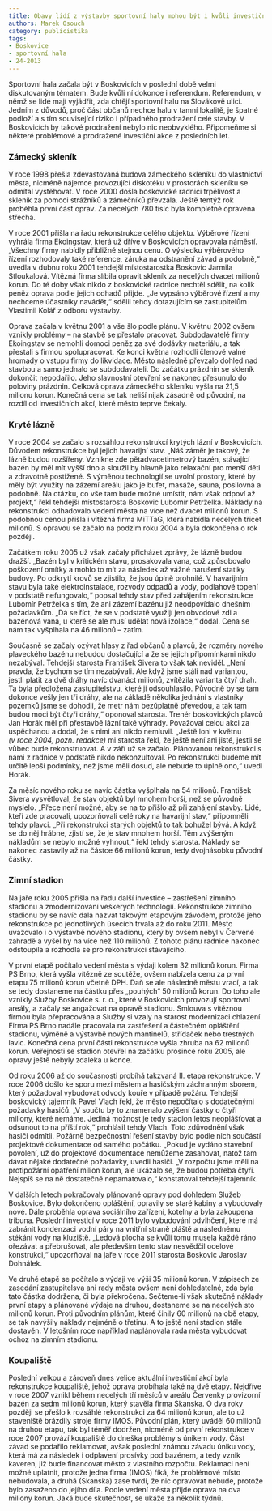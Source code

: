 ```yaml
---
title: Obavy lidí z výstavby sportovní haly mohou být i kvůli investičním akcím v minulosti
authors: Marek Osouch
category: publicistika
tags:
- Boskovice
- sportovní hala
- 24-2013
---
```


Sportovní hala začala být v Boskovicích v poslední době velmi diskutovaným tématem. Bude kvůli ní dokonce i referendum. Referendum, v němž se lidé mají vyjádřit, zda chtějí sportovní halu na Slovákově ulici. Jedním z důvodů, proč část občanů nechce halu v tamní lokalitě, je špatné podloží a s tím související riziko i případného prodražení celé stavby. V Boskovicích by takové prodražení nebylo nic neobvyklého. Připomeňme si některé problémové a prodražené investiční akce z posledních let.

### Zámecký skleník 

V roce 1998 přešla zdevastovaná budova zámeckého skleníku do vlastnictví města, nicméně nájemce provozující diskotéku v prostorách skleníku se odmítal vystěhovat. V roce 2000 došla boskovické radnici trpělivost a skleník za pomoci strážníků a zámečníků převzala. Ještě tentýž rok proběhla první část oprav. Za necelých 780 tisíc byla kompletně opravena střecha.

V roce 2001 přišla na řadu rekonstrukce celého objektu. Výběrové řízení vyhrála firma Ekoingstav, která už dříve v Boskovicích opravovala náměstí. „Všechny firmy nabídly přibližně stejnou cenu. O výsledku výběrového řízení rozhodovaly také reference, záruka na odstranění závad a podobně,“ uvedla v dubnu roku 2001 tehdejší místostarostka Boskovic Jarmila Stloukalová. Vítězná firma slíbila opravit skleník za necelých dvacet milionů korun. Do té doby však nikdo z boskovické radnice nechtěl sdělit, na kolik peněz oprava podle jejich odhadů přijde. „Je vypsáno výběrové řízení a my nechceme účastníky navádět,“ sdělil tehdy dotazujícím se zastupitelům Vlastimil Kolář z odboru výstavby.

Oprava začala v květnu 2001 a vše šlo podle plánu. V květnu 2002 ovšem vznikly problémy – na stavbě se přestalo pracovat. Subdodavatelé firmy Ekoingstav se nemohli domoci peněz za své dodávky materiálu, a tak přestali s firmou spolupracovat. Ke konci května rozhodli členové valné hromady o vstupu firmy do likvidace. Město následně převzalo dohled nad stavbou a samo jednalo se subdodavateli. Do začátku prázdnin se skleník dokončit nepodařilo. Jeho slavnostní otevření se nakonec přesunulo do poloviny prázdnin. Celková oprava zámeckého skleníku vyšla na 21,5 milionu korun. Konečná cena se tak neliší nijak zásadně od původní, na rozdíl od investičních akcí, které město teprve čekaly.

### Kryté lázně 

V roce 2004 se začalo s rozsáhlou rekonstrukcí krytých lázní v Boskovicích. Důvodem rekonstrukce byl jejich havarijní stav. „Náš záměr je takový, že lázně budou rozšířeny. Vznikne zde pětadvacetimetrový bazén, stávající bazén by měl mít vyšší dno a sloužil by hlavně jako relaxační pro menší děti a zdravotně postižené. S výměnou technologií se uvolní prostory, které by měly být využity na zázemí areálu jako je bufet, masáže, sauna, posilovna a podobně. Na otázku, co vše tam bude možné umístit, nám však odpoví až projekt,“ řekl tehdejší místostarosta Boskovic Lubomír Petrželka. Náklady na rekonstrukci odhadovalo vedení města na více než dvacet milionů korun. S podobnou cenou přišla i vítězná firma MiTTaG, která nabídla necelých třicet milionů. S opravou se začalo na podzim roku 2004 a byla dokončena o rok později.

Začátkem roku 2005 už však začaly přicházet zprávy, že lázně budou dražší. „Bazén byl v kritickém stavu, prosakovala vana, což způsobovalo poškození omítky a mohlo to mít za následek až vážné narušení statiky budovy. Po odkrytí krovů se zjistilo, že jsou úplně prohnilé. V havarijním stavu byla také elektroinstalace, rozvody odpadů a vody, podlahové topení v podstatě nefungovalo,“ popsal tehdy stav před zahájením rekonstrukce Lubomír Petrželka s tím, že ani zázemí bazénu již neodpovídalo dnešním požadavkům. „Dá se říct, že se v podstatě využijí jen obvodové zdi a bazénová vana, u které se ale musí udělat nová izolace,“ dodal. Cena se nám tak vyšplhala na 46 milionů – zatím.

Současně se začaly ozývat hlasy z řad občanů a plavců, že rozměry nového plaveckého bazénu nebudou dostačující a že se jejich připomínkami nikdo nezabýval. Tehdejší starosta František Sivera to však tak neviděl. „Není pravda, že bychom se tím nezabývali. Ale když jsme stáli nad variantou, jestli platit za dvě dráhy navíc dvanáct milionů, zvítězila varianta čtyř drah. Ta byla předložena zastupitelstvu, které ji odsouhlasilo. Původně by se tam dokonce vešly jen tři dráhy, ale na základě několika jednání s vlastníky pozemků jsme se dohodli, že metr nám bezúplatně převedou, a tak tam budou moci být čtyři dráhy,“ oponoval starosta. Trenér boskovických plavců Jan Horák měl při přestavbě lázní také výhrady. Považoval celou akci za uspěchanou a dodal, že s nimi ani nikdo nemluvil. „Ještě loni v květnu *(v roce 2004, pozn. redakce)* mi starosta řekl, že ještě není ani jisté, jestli se vůbec bude rekonstruovat. A v září už se začalo. Plánovanou rekonstrukci s námi z radnice v podstatě nikdo nekonzultoval. Po rekonstrukci budeme mít určitě lepší podmínky, než jsme měli dosud, ale nebude to úplně ono,“ uvedl Horák.

Za měsíc nového roku se navíc částka vyšplhala na 54 milionů. František Sivera vysvětloval, že stav objektů byl mnohem horší, než se původně myslelo. „Přece není možné, aby se na to přišlo až při zahájení stavby. Lidé, kteří zde pracovali, upozorňovali celé roky na havarijní stav,“ připomněli tehdy plavci. „Při rekonstrukci starých objektů to tak bohužel bývá. A když se do něj hrábne, zjistí se, že je stav mnohem horší. Těm zvýšeným nákladům se nebylo možné vyhnout,“ řekl tehdy starosta. Náklady se nakonec zastavily až na částce 66 milionů korun, tedy dvojnásobku původní částky.

### Zimní stadion 

Na jaře roku 2005 přišla na řadu další investice – zastřešení zimního stadionu a zmodernizování veškerých technologií. Rekonstrukce zimního stadionu by se navíc dala nazvat takovým etapovým závodem, protože jeho rekonstrukce po jednotlivých úsecích trvala až do roku 2011. Město uvažovalo i o výstavbě nového stadionu, který by ovšem nebyl v Červené zahradě a vyšel by na více než 110 milionů. Z tohoto plánu radnice nakonec odstoupila a rozhodla se pro rekonstrukci stávajícího.

V první etapě počítalo vedení města s výdaji kolem 32 milionů korun. Firma PS Brno, která vyšla vítězně ze soutěže, ovšem nabízela cenu za první etapu 75 milionů korun včetně DPH. Daň se ale následně městu vrací, a tak se tedy dostaneme na částku přes „pouhých“ 50 milionů korun. Do toho ale vznikly Služby Boskovice s. r. o., které v Boskovicích provozují sportovní areály, a začaly se angažovat na opravě stadionu. Smlouva s vítěznou firmou byla přepracována a Služby si vzaly na starost modernizaci chlazení. Firma PS Brno nadále pracovala na zastřešení a částečném opláštění stadionu, výměně a výstavbě nových mantinelů, střídaček nebo trestných lavic. Konečná cena první části rekonstrukce vyšla zhruba na 62 milionů korun. Veřejnosti se stadion otevřel na začátku prosince roku 2005, ale opravy ještě nebyly zdaleka u konce.

Od roku 2006 až do současnosti probíhá takzvaná II. etapa rekonstrukce. V roce 2006 došlo ke sporu mezi městem a hasičským záchranným sborem, který požadoval vybudovat odvody kouře v případě požáru. Tehdejší boskovický tajemník Pavel Vlach řekl, že město nepočítalo s dodatečnými požadavky hasičů. „V součtu by to znamenalo zvýšení částky o čtyři miliony, které nemáme. Jediná možnost je tedy stadion letos neoplášťovat a odsunout to na příští rok,“ prohlásil tehdy Vlach. Toto zdůvodnění však hasiči odmítli. Požárně bezpečnostní řešení stavby bylo podle nich součástí projektové dokumentace od samého počátku. „Pokud je vydáno stavební povolení, už do projektové dokumentace nemůžeme zasahovat, natož tam dávat nějaké dodatečné požadavky, uvedli hasiči. „V rozpočtu jsme měli na protipožární opatření milion korun, ale ukázalo se, že budou potřeba čtyři. Nejspíš se na ně dostatečně nepamatovalo,“ konstatoval tehdejší tajemník.

V dalších letech pokračovaly plánované opravy pod dohledem Služeb Boskovice. Bylo dokončeno opláštění, opravily se staré kabiny a vybudovaly nové. Dále proběhla oprava sociálního zařízení, kotelny a byla zakoupena tribuna. Poslední investicí v roce 2011 bylo vybudování odvlhčení, které má zabránit kondenzaci vodní páry na vnitřní straně pláště a následnému stékání vody na kluziště. „Ledová plocha se kvůli tomu musela každé ráno ořezávat a přebrušovat, ale především tento stav nesvědčil ocelové konstrukci,“ upozorňoval na jaře v roce 2011 starosta Boskovic Jaroslav Dohnálek.

Ve druhé etapě se počítalo s výdaji ve výši 35 milionů korun. V zápisech ze zasedání zastupitelsva ani rady města ovšem není dohledatelné, zda byla tato částka dodržena, či byla překročena. Sečteme-li však skutečné náklady první etapy a plánované výdaje na druhou, dostaneme se na necelých sto milionů korun. Proti původním plánům, které činily 60 milionů na obě etapy, se tak navýšily náklady nejméně o třetinu. A to ještě není stadion stále dostavěn. V letošním roce například naplánovala rada města vybudovat ochoz na zimním stadionu.

### Koupaliště 

Poslední velkou a zároveň dnes velice aktuální investiční akcí byla rekonstrukce koupaliště, jehož oprava probíhala také na dvě etapy. Nejdříve v roce 2007 vznikl během necelých tří měsíců v areálu Červenky provizorní bazén za sedm milionů korun, který stavěla firma Skanska. O dva roky později se přešlo k rozsáhlé rekonstrukci za 64 milionů korun, ale to už staveniště brázdily stroje firmy IMOS. Původní plán, který uváděl 60 milionů na druhou etapu, tak byl téměř dodržen, nicméně od první rekonstrukce v roce 2007 provází koupaliště do dneška problémy s únikem vody. Část závad se podařilo reklamovat, avšak poslední známou závadu úniku vody, která má za následek i odplavení prosívky pod bazénem, a tedy vznik kaveren, již bude financovat město z vlastního rozpočtu. Reklamaci není možné uplatnit, protože jedna firma (IMOS) říká, že problémové místo nebudovala, a druhá (Skanska) zase tvrdí, že nic opravovat nebude, protože bylo zasaženo do jejího díla. Podle vedení města přijde oprava na dva miliony korun. Jaká bude skutečnost, se ukáže za několik týdnů.